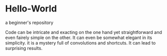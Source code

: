 # Hello-World
a beginner's repository

Code can be intricate and exacting on the one hand yet straightforward and even fairely simple on the other. It can even be somewhat elegant in its simplicity. it is a mystery full of convolutions and shortcuts. It can lead to surprising results. 
